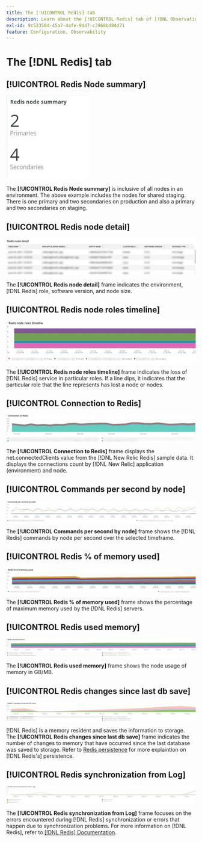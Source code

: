 ```yaml
---
title: The [!UICONTROL Redis] tab
description: Learn about the [!UICONTROL Redis] tab of [!DNL Observation for Adobe Commerce].
exl-id: 9c52350d-45a7-4afe-9dd7-c3968bd84d71
feature: Configuration, Observability
---
```

# The [!DNL Redis] tab

## [!UICONTROL Redis Node summary]

![Redis Node summary](../../assets/tools/observation-for-adobe-commerce/redis-tab-1.jpg)

The **[!UICONTROL Redis Node summary]** is inclusive of all nodes in an environment. The above example includes the nodes for shared staging. There is one primary and two secondaries on production and also a primary and two secondaries on staging.

## [!UICONTROL Redis node detail]

![Redis server performance metrics and node configuration details](../../assets/tools/observation-for-adobe-commerce/redis-tab-2.jpg)

The **[!UICONTROL Redis node detail]** frame indicates the environment, [!DNL Redis] role, software version, and node size.

## [!UICONTROL Redis node roles timeline]

![Redis node roles timeline](../../assets/tools/observation-for-adobe-commerce/redis-tab-3.jpg)

The **[!UICONTROL Redis node roles timeline]** frame indicates the loss of [!DNL Redis] service in particular roles. If a line dips, it indicates that the particular role that the line represents has lost a node or nodes.

## [!UICONTROL Connection to Redis]

![Connection to Redis](../../assets/tools/observation-for-adobe-commerce/redis-tab-4.jpg)

The **[!UICONTROL Connection to Redis]** frame displays the net.connectedClients value from the [!DNL New Relic Redis] sample data. It displays the connections count by [!DNL New Relic] application (environment) and node.

## [!UICONTROL Commands per second by node]

![Commands per second by node](../../assets/tools/observation-for-adobe-commerce/redis-tab-5.jpg)

The **[!UICONTROL Commands per second by node]** frame shows the [!DNL Redis] commands by node per second over the selected timeframe.

## [!UICONTROL Redis % of memory used]

![Redis % of memory used](../../assets/tools/observation-for-adobe-commerce/redis-tab-6.jpg)

The **[!UICONTROL Redis % of memory used]** frame shows the percentage of maximum memory used by the [!DNL Redis] servers.

## [!UICONTROL Redis used memory]

![Redis used memory](../../assets/tools/observation-for-adobe-commerce/redis-tab-7.jpg)

The **[!UICONTROL Redis used memory]** frame shows the node usage of memory in GB/MB.

## [!UICONTROL Redis changes since last db save]

![Redis changes since last db save](../../assets/tools/observation-for-adobe-commerce/redis-tab-8.jpg)

[!DNL Redis] is a memory resident and saves the information to storage. The **[!UICONTROL Redis changes since last db save]** frame indicates the number of changes to memory that have occurred since the last database was saved to storage. Refer to [Redis persistence](https://redis.io/docs/latest/operate/oss_and_stack/management/persistence/) for more explaintion on [!DNL Redis's] persistence.

## [!UICONTROL Redis synchronization from Log]

![Redis synchronization from Log](../../assets/tools/observation-for-adobe-commerce/redis-tab-9.jpg)

The **[!UICONTROL Redis synchronization from Log]** frame focuses on the errors encountered during [!DNL Redis] synchronization or errors that happen due to synchronization problems. For more information on [!DNL Redis], refer to [[!DNL Redis] Documentation](https://redis.io/docs/).
